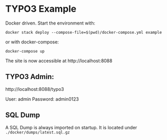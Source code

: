 # TYPO3 Example

Docker driven. Start the environment with:

`docker stack deploy --compose-file=$(pwd)/docker-compose.yml example`

or with docker-compose:

`docker-compose up`

The site is now accessible at http://localhost:8088

## TYPO3 Admin:

http://localhost:8088/typo3

User: admin
Password: admin0123

## SQL Dump

A SQL Dump is always imported on startup. It is located under ``./docker/dumps/latest.sql.gz``
